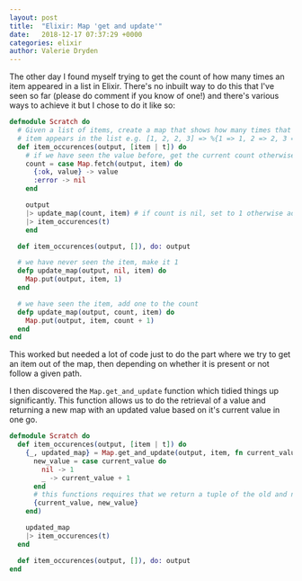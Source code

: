 ```yaml
---
layout: post
title:  "Elixir: Map 'get and update'"
date:   2018-12-17 07:37:29 +0000
categories: elixir
author: Valerie Dryden
---
```


The other day I found myself trying to get the count of how many times an item appeared in a list in Elixir. There's no inbuilt way to do this that I've seen so far (please do comment if you know of one!) and there's various ways to achieve it but I chose to do it like so:

```elixir
defmodule Scratch do
  # Given a list of items, create a map that shows how many times that
  # item appears in the list e.g. [1, 2, 2, 3] => %{1 => 1, 2 => 2, 3 => 1}
  def item_occurences(output, [item | t]) do
    # if we have seen the value before, get the current count otherwise set to nil
    count = case Map.fetch(output, item) do
      {:ok, value} -> value
      :error -> nil
    end

    output
    |> update_map(count, item) # if count is nil, set to 1 otherwise add 1 to it
    |> item_occurences(t)
    end

  def item_occurences(output, []), do: output

  # we have never seen the item, make it 1
  defp update_map(output, nil, item) do
    Map.put(output, item, 1)
  end

  # we have seen the item, add one to the count
  defp update_map(output, count, item) do
    Map.put(output, item, count + 1)
  end
end
```

This worked but needed a lot of code just to do the part where we try to get an item out of the map, then depending on whether it is present or not follow a given path. 

I then discovered the `Map.get_and_update` function which tidied things up significantly. This function allows us to do the retrieval of a value and returning a new map with an updated value based on it's current value in one go.

```elixir
defmodule Scratch do
  def item_occurences(output, [item | t]) do
    {_, updated_map} = Map.get_and_update(output, item, fn current_value ->
      new_value = case current_value do
        nil -> 1
        _ -> current_value + 1
      end
      # this functions requires that we return a tuple of the old and new value
      {current_value, new_value}
    end)

    updated_map
    |> item_occurences(t)
  end

  def item_occurences(output, []), do: output
end
```
